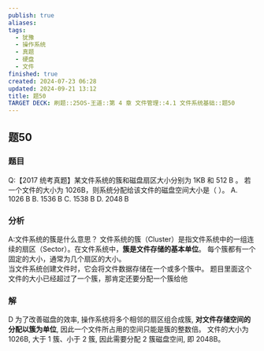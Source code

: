 ```yaml
---
publish: true
aliases: 
tags:
  - 犹豫
  - 操作系统
  - 真题
  - 硬盘
  - 文件
finished: true
created: 2024-07-23 06:28
updated: 2024-09-21 13:12
title: 题50
TARGET DECK: 刷题::25OS-王道::第 4 章 文件管理::4.1 文件系统基础::题50
---
```

## 题50
### 题目
Q:【2017 统考真题】某文件系统的簇和磁盘扇区大小分别为 $1\mathrm{{KB}}$ 和 ${512}\mathrm{\;B}$ 。
若一个文件的大小为 1026B，则系统分配给该文件的磁盘空间大小是（ ）。
A. ${1026}\mathrm{\;B}$
B. ${1536}\mathrm{\;B}$ 
C. ${1538}\mathrm{\;B}$ 
D. ${2048}\mathrm{\;B}$
### 分析
A:文件系统的簇是什么意思？ 
文件系统的簇（Cluster）是指文件系统中的一组连续的扇区（Sector）。在文件系统中，**簇是文件存储的基本单位**。
每个簇都有一个固定的大小，通常为几个扇区的大小。  
当文件系统创建文件时，它会将文件数据存储在一个或多个簇中。
题目里面这个文件的大小已经超过了一个簇，那肯定还要分配一个簇给他
### 解
D
为了改善磁盘的效率, 操作系统将多个相邻的扇区组合成簇, **对文件存储空间的分配以簇为单位**, 因此一个文件所占用的空间只能是簇的整数倍。
文件的大小为 1026B, 大于 1 簇、小于 2 簇, 因此需要分配 2 簇磁盘空间, 即 2048B。
<!--ID: 1725343910755-->
